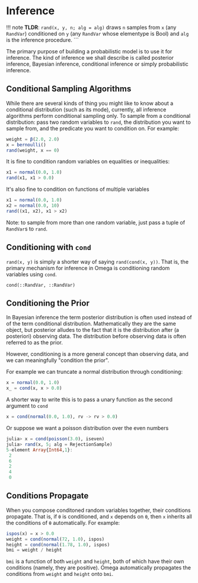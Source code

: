 # Inference

!!! note
    **TLDR**: `rand(x, y, n; alg = alg)` draws `n` samples from `x` (any `RandVar`) conditioned on `y` (any `RandVar` whose elementype is Bool) and `alg` is the inference procedure.
    ```


The primary purpose of building a probabilistic model is to use it for inference.
The kind of inference we shall describe is called posterior inference, Bayesian inference, conditional inference or simply probabilistic inference.

## Conditional Sampling Algorithms

While there are several kinds of thing you might like to know about a conditional distribution (such as its mode), currently, all inference algorithms perform conditional sampling only.
To sample from a conditional distribution: pass two random variables to `rand`, the distribution you want to sample from, and the predicate you want to condition on. For example:

```julia
weight = β(2.0, 2.0)
x = bernoulli()
rand(weight, x == 0)
```

It is fine to condition random variables on equalities or inequalities:

```julia
x1 = normal(0.0, 1.0)
rand(x1, x1 > 0.0)
```

It's also fine to condition on functions of multiple variables

```julia
x1 = normal(0.0, 1.0)
x2 = normal(0.0, 10)
rand((x1, x2), x1 > x2)
```

Note: to sample from more than one random variable, just pass a tuple of `RandVar`s to `rand`.

## Conditioning with `cond` 

`rand(x, y)` is simply a shorter way of saying `rand(cond(x, y))`.
That is, the primary mechanism for inference in Omega is conditioning random variables using `cond`.

```@docs
cond(::RandVar, ::RandVar)
```

## Conditioning the Prior

In Bayesian inference the term posterior distribution is often used instead of of the term conditional distribution.  Mathematically they are the same object, but posterior alludes to the fact that it is the distribution after (a posteriori) observing data. The distribution before observing data is often referred to as the prior.

However, conditioning is a more general concept than observing data, and we can meaningfully "condition the prior".

For example we can truncate a normal distribution through conditioning:

```julia
x = normal(0.0, 1.0)
x_ = cond(x, x > 0.0)
```

A shorter way to write this is to pass a unary function as the second argument to `cond`

```julia
x = cond(normal(0.0, 1.0), rv -> rv > 0.0)
```

Or suppose we want a poisson distribution over the even numbers

```julia
julia> x = cond(poisson(3.0), iseven)
julia> rand(x, 5; alg = RejectionSample)
5-element Array{Int64,1}:
 2
 6
 2
 4
 0
```

## Conditions Propagate
When you compose conditoned random variables together, their conditions propagate.  That is, if `θ` is conditioned, and `x` depends on `θ`, then `x` inherits all the conditions of `θ` automatically.  For example:

```julia
ispos(x) = x > 0.0
weight = cond(normal(72, 1.0), ispos)
height = cond(normal(1.78, 1.0), ispos)
bmi = weight / height
```

`bmi` is a function of both `weight` and `height`, both of which have their own conditions (namely, they are positive).
Omega automatically propagates the conditions from `weight` and `height` onto `bmi`.